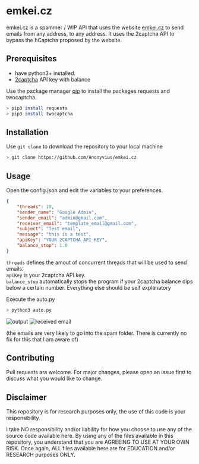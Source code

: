 # emkei.cz

emkei.cz is a spammer / WIP API that uses the website [emkei.cz](https://emkei.cz/) to send emails from any address, to any address.
It uses the 2captcha API to bypass the hCaptcha proposed by the website.

## Prerequisites

- have python3+ installed.
- [2captcha](https://2captcha.com/) API key with balance

Use the package manager [pip](https://pip.pypa.io/en/stable/) to install the packages requests and twocaptcha.

```bash
> pip3 install requests
> pip3 install twocaptcha 
```

## Installation

Use `git clone` to download the repository to your local machine

```bash
> git clone https://github.com/Anonyvius/emkei.cz
```

## Usage

Open the config.json and edit the variables to your preferences.

```json
{
    "threads": 10,
    "sender_name": "Google Admin",
    "sender_email": "admin@gmail.com",
    "receiver_email": "template_email@gmail.com",
    "subject": "Test email",
    "message": "this is a test",
    "apiKey": "YOUR 2CAPTCHA API KEY",
    "balance_stop": 1.0
}
```

`threads` defines the amout of concurrent threads that will be used to send emails.\
`apiKey` is your 2captcha API key.\
`balance_stop` automatically stops the program if your 2captcha balance dips below a certain number.
Everything else should be self explanatory

Execute the auto.py

```bash
> python3 auto.py
```

![output](https://i.imgur.com/kAa6gAY.png)
![received email](https://i.imgur.com/tZhqZOc.png)

(the emails are very likely to go into the spam folder. There is currently no fix for this that I am aware of)

## Contributing
Pull requests are welcome. For major changes, please open an issue first to discuss what you would like to change.

## Disclaimer
This repository is for research purposes only, the use of this code is your responsibility.

I take NO responsibility and/or liability for how you choose to use any of the source code available here. By using any of the files available in this repository, you understand that you are AGREEING TO USE AT YOUR OWN RISK. Once again, ALL files available here are for EDUCATION and/or RESEARCH purposes ONLY.